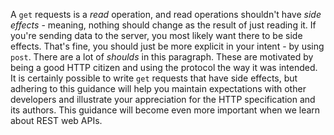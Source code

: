 A `get` requests is a _read_ operation, and read operations shouldn't have _side effects_ - meaning, nothing should change as the result of just reading it. If you're sending data to the server, you most likely want there to be side effects. That's fine, you should just be more explicit in your intent - by using `post`. There are a lot of _shoulds_ in this paragraph. These are motivated by being a good HTTP citizen and using the protocol the way it was intended. It is certainly possible to write `get` requests that have side effects, but adhering to this guidance will help you maintain expectations with other developers and illustrate your appreciation for the HTTP specification and its authors. This guidance will become even more important when we learn about REST web APIs.

